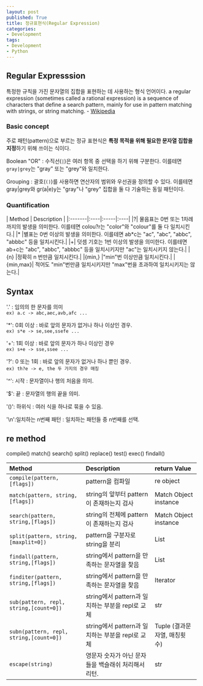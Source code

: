 ```yaml
---
layout: post
published: True
title: 정규표현식(Regular Expression)
categories:
- Development
tags:
- Development
- Python
---
```


## Regular Expresssion
특정한 규칙을 가진 문자열의 집합을 표현하는 데 사용하는 형식 언어이다.
a regular expression (sometimes called a rational expression) is a sequence of characters that define a search pattern, mainly for use in pattern matching with strings, or string matching. - [Wikipedia](https://en.wikipedia.org/wiki/Regular_expression)

### Basic concept
주로 패턴(pattern)으로 부르는 정규 표현식은 **특정 목적을 위해 필요한 문자열 집합을 지정**하기 위해 쓰이는 식이다.

Boolean "OR"
: 수직선(`|`)은 여러 항목 중 선택을 하기 위해 구분한다.
이를테면 `gray|grey`는 "gray" 또는 "grey"와 일치한다.

Grouping
: 괄호(`()`)를 사용하면 연산자의 범위와 우선권을 정의할 수 있다.
이를테면 gray|grey와 gr(a|e)y는 "gray"나 "grey" 집합을 둘 다 기술하는 동일 패턴이다.

### Quantification

| Method |   Description   |
|:-------|:----|:-----|:----|
|?|	물음표는 0번 또는 1차례까지의 발생을 의미한다. 이를테면 colou?r는 "color"와 "colour"를 둘 다 일치시킨다.|
|*	|별표는 0번 이상의 발생을 의미한다. 이를테면 ab*c는 "ac", "abc", "abbc", "abbbc" 등을 일치시킨다.|
|+|	덧셈 기호는 1번 이상의 발생을 의미한다. 이를테면 ab+c는 "abc", "abbc", "abbbc" 등을 일치시키지만 "ac"는 일치시키지 않는다.|
|{n}	|정확히 n 번만큼 일치시킨다.|
|{min,}	|"min"번 이상만큼 일치시킨다.|
|{min,max}|	적어도 "min"번만큼 일치시키지만 "max"번을 초과하여 일치시키지는 않는다.|

<!--more-->

## Syntax
'.'
: 임의의 한 문자를 의미  
`ex) a.c -> abc,aec,avb,afc ...`

'\*': 0회 이상
: 바로 앞의 문자가 없거나 하나 이상인 경우.  
`ex) s*e -> se,see,ssefe ...`

'\+': 1회 이상
: 바로 앞의 문자가 하나 이상인 경우  
`ex) s+e -> sse,ssee ...`

'\?': 0 또는 1회
: 바로 앞의 문자가 없거나 하나 뿐인 경우.  
`ex) th?e -> e, the 두 가지의 경우 매칭`

'\^': 시작
: 문자열이나 행의 처음을 의미.

'\$': 끝
: 문자열의 행의 끝을 의미.

'()': 하위식
: 여러 식을 하나로 묶을 수 있음.

'\\n':일치하는 n번째 패턴
: 일치하는 패턴들 중 n번째를 선택.

## re method
compile()
match()
search()
split()
replace()
test()
exec()
findall()

| Method  |   Description   | return Value |
|:-------|:-----|:----|
|  `compile(pattern,[flags])`|pattern을 컴파일 |re object|
|  `match(pattern, string,[flags])`|string의 앞부터 pattern이 존재하는지 검사 | Match Object instance|
|  `search(pattern, string,[flags])` |string의 전체에 pattern이 존재하는지 검사 | Match Object instance |
|  `split(pattern, string,[maxplit=0])` |pattern을 구분자로 string을 분리 | List |
|  `findall(pattern, string,[flags])` |string에서 pattern을 만족하는 문자열을 찾음 | List |
|  `finditer(pattern, string,[flags])` |string에서 pattern을 만족하는 문자열을 찾음 | Iterator |
|  `sub(pattern, repl, string,[count=0])` |string에서 pattern과 일치하는 부분을 repl로 교체 | str |
|  `subn(pattern, repl, string,[count=0])` |string에서 pattern과 일치하는 부분을 repl로 교체 | Tuple  (결과문자열, 매칭횟수)|
|  `escape(string)` |영문자 숫자가 아닌 문자들을 백슬래쉬 처리해서 리턴.| str |
